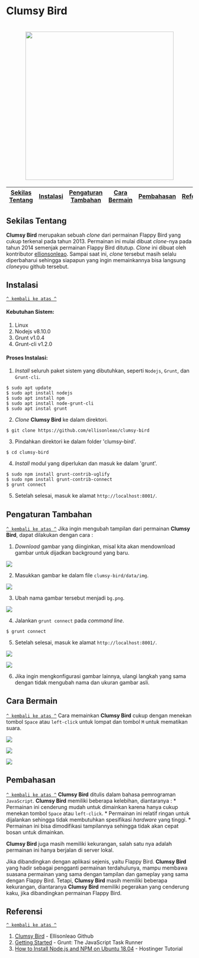 # Clumsy Bird
<h1 align="center"><img src="https://github.com/Osisuseso/Clumsy-Bird-Komdat-2020/blob/master/Images/flappy%20bird%20icon.png" width="400"></h1>

[Sekilas Tentang](#sekilas-tentang) | [Instalasi](#instalasi) | [Pengaturan Tambahan](#pengaturan-tambahan) | [Cara Bermain](#cara-bermain) | [Pembahasan](#pembahasan) | [Referensi](#referensi)
:---:|:---:|:---:|:---:|:---:|:---:|

## Sekilas Tentang

**Clumsy Bird** merupakan sebuah *clone* dari permainan Flappy Bird yang cukup terkenal pada tahun 2013. Permainan ini mulai dibuat *clone*-nya pada tahun 2014 semenjak permainan Flappy Bird ditutup. *Clone* ini dibuat oleh kontributor [ellionsonleao](https://github.com/ellisonleao). Sampai saat ini, *clone* tersebut masih selalu diperbaharui sehingga siapapun yang ingin memainkannya bisa langsung *clone*you  github tersebut. 

## Instalasi
[`^ kembali ke atas ^`](#)
#### Kebutuhan Sistem:
1. Linux
2. Nodejs v8.10.0
3. Grunt v1.0.4
4. Grunt-cli v1.2.0

#### Proses Instalasi:
1. *Install* seluruh paket sistem yang dibutuhkan, seperti `Nodejs`, `Grunt`, dan `Grunt-cli`.
```
$ sudo apt update
$ sudo apt install nodejs
$ sudo apt install npm
$ sudo apt install node-grunt-cli
$ sudo apt instal grunt
```
2. *Clone* **Clumsy Bird** ke dalam direktori.
```
$ git clone https://github.com/ellisonleao/clumsy-bird
```
3. Pindahkan direktori ke dalam folder 'clumsy-bird'.
```
$ cd clumsy-bird
```
4. *Install* modul yang diperlukan dan masuk ke dalam 'grunt'.
```
$ sudo npm install grunt-contrib-uglify
$ sudo npm install grunt-contrib-connect
$ grunt connect
```
5. Setelah selesai, masuk ke alamat `http://localhost:8001/`.

## Pengaturan Tambahan
[`^ kembali ke atas ^`](#)
Jika ingin mengubah tampilan dari permainan **Clumsy Bird**, dapat dilakukan dengan cara :
1. *Download* gambar yang diinginkan, misal kita akan mendownload gambar untuk dijadkan background yang baru.

![](https://github.com/Osisuseso/Clumsy-Bird-Komdat-2020/blob/master/Images/New%20BG.png)

2. Masukkan gambar ke dalam file `clumsy-bird/data/img`.

![](https://github.com/Osisuseso/Clumsy-Bird-Komdat-2020/blob/master/Images/New%20BG%202.png)

3. Ubah nama gambar tersebut menjadi `bg.png`.

![](https://github.com/Osisuseso/Clumsy-Bird-Komdat-2020/blob/master/Images/New%20BG%203.png)

4. Jalankan `grunt connect` pada *command line*.
```
$ grunt connect
```
5. Setelah selesai, masuk ke alamat `http://localhost:8001/`.

![](https://github.com/Osisuseso/Clumsy-Bird-Komdat-2020/blob/master/Images/New%20Game%20Play%201.png)

![](https://github.com/Osisuseso/Clumsy-Bird-Komdat-2020/blob/master/Images/New%20Game%20Play%202.png)

6. Jika ingin mengkonfigurasi gambar lainnya, ulangi langkah yang sama dengan tidak mengubah nama dan ukuran gambar asli.

## Cara Bermain
[`^ kembali ke atas ^`](#)
Cara memainkan **Clumsy Bird** cukup dengan menekan tombol `Space` atau `left-click` untuk lompat dan tombol `M` untuk mematikan suara.

![](https://github.com/Osisuseso/Clumsy-Bird-Komdat-2020/blob/master/Images/Gameplay%201.png)

![](https://github.com/Osisuseso/Clumsy-Bird-Komdat-2020/blob/master/Images/Gameplay%202.png)

![](https://github.com/Osisuseso/Clumsy-Bird-Komdat-2020/blob/master/Images/Gameplay%203.png)

## Pembahasan
[`^ kembali ke atas ^`](#)
**Clumsy Bird** ditulis dalam bahasa pemrograman `JavaScript`. **Clumsy Bird** memiliki  beberapa kelebihan, diantaranya :
       * Permainan ini cenderung mudah untuk dimainkan karena hanya cukup menekan tombol `Space` atau `left-click`.
       * Permainan ini relatif ringan untuk dijalankan sehingga tidak membutuhkan spesifikasi *hardware* yang tinggi.
       * Permainan ini bisa dimodifikasi tampilannya sehingga tidak akan cepat bosan untuk dimainkan.

**Clumsy Bird** juga masih memiliki kekurangan, salah satu nya adalah permainan ini hanya berjalan di server lokal.  

Jika dibandingkan dengan aplikasi sejenis, yaitu Flappy Bird. **Clumsy Bird** yang hadir sebagai pengganti permainan terdahulunya, mampu membawa suasana permainan yang sama dengan tampilan dan gameplay yang sama dengan Flappy Bird. Tetapi, **Clumsy Bird** masih memiliki beberapa kekurangan, diantaranya **Clumsy Bird** memiliki pegerakan yang cenderung kaku, jika dibandingkan permainan Flappy Bird.  

## Referensi
[`^ kembali ke atas ^`](#)
1. [Clumsy Bird](https://github.com/ellisonleao/clumsy-bird) - Ellisonleao Github
2. [Getting Started](https://gruntjs.com/getting-started) - Grunt: The JavaScript Task Runner
3. [How to Install Node.js and NPM on Ubuntu 18.04](https://www.hostinger.com/tutorials/how-to-install-node-ubuntu) - Hostinger Tutorial
